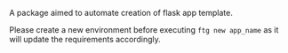 A package aimed to automate creation of flask app template.

Please create a new environment before executing `ftg new app_name` as it will update the requirements accordingly.